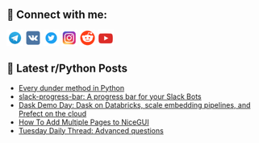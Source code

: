 ## 🔎 Connect with me:
[<img src="https://github.com/bullbesh/bullbesh/blob/main/images/Telegram.png" width="32" height="32" />](https://t.me/bullbesh)
[<img src="https://github.com/bullbesh/bullbesh/blob/main/images/VK.png" width="32" height="32" />](https://vk.com/bullbesh)
[<img src="https://github.com/bullbesh/bullbesh/blob/main/images/Twitter.png" width="32" height="32" />](https://twitter.com/bullbesh1)
[<img src="https://github.com/bullbesh/bullbesh/blob/main/images/Instagram.png" width="32" height="32" />](https://www.instagram.com/bullbesh)
[<img src="https://github.com/bullbesh/bullbesh/blob/main/images/Reddit.png" width="32" height="32" />](https://www.reddit.com/user/bullbesh)
[<img src="https://github.com/bullbesh/bullbesh/blob/main/images/YouTube.png" width="32" height="32" />](https://www.youtube.com/channel/UCtfjRs6uzgq5mfm8S06WTcg)

## 📕 Latest r/Python Posts
<!-- BLOG-POST-LIST:START -->
- [Every dunder method in Python](https://www.reddit.com/r/Python/comments/1bioxer/every_dunder_method_in_python/)
- [slack-progress-bar: A progress bar for your Slack Bots](https://www.reddit.com/r/Python/comments/1binyeq/slackprogressbar_a_progress_bar_for_your_slack/)
- [Dask Demo Day: Dask on Databricks, scale embedding pipelines, and Prefect on the cloud](https://www.reddit.com/r/Python/comments/1bin430/dask_demo_day_dask_on_databricks_scale_embedding/)
- [How To Add Multiple Pages to NiceGUI](https://www.reddit.com/r/Python/comments/1bijkcc/how_to_add_multiple_pages_to_nicegui/)
- [Tuesday Daily Thread: Advanced questions](https://www.reddit.com/r/Python/comments/1bi68oa/tuesday_daily_thread_advanced_questions/)
<!-- BLOG-POST-LIST:END -->
